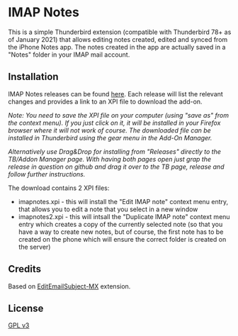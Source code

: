 # IMAP Notes
This is a simple Thunderbird extension (compatible with Thunderbird 78+ as of January 2021) that allows editing notes created, edited and synced from the iPhone Notes app. The notes created in the app are actually saved in a "Notes" folder in your IMAP mail account.

## Installation
IMAP Notes releases can be found [here](https://github.com/valinet/IMAPNotes/releases). Each release will list the relevant changes and provides a link to an XPI file to download the add-on. 

_Note: You need to save the XPI file on your computer (using "save as" from the context menu). If you just click on it, it will be installed in your Firefox browser where it will not work of course. The downloaded file can be installed in Thunderbird using the gear menu in the Add-On Manager._

_Alternatively use Drag&Drop for installing from "Releases" directly to the TB/Addon Manager page. With having both pages open just grap the release in question on github and drag it over to the TB page, release and follow further instructions._

The download contains 2 XPI files:

* imapnotes.xpi - this will install the "Edit IMAP note" context menu entry, that allows you to edit a note that you select in a new window
* imapnotes2.xpi - this will intsall the "Duplicate IMAP note" context menu entry which creates a copy of the currently selected note (so that you have a way to create new notes, but of course, the first note has to be created on the phone which will ensure the correct folder is created on the server)

## Credits
Based on [EditEmailSubject-MX](https://github.com/cleidigh/EditEmailSubject-MX) extension.

## License
[GPL v3](LICENSE)